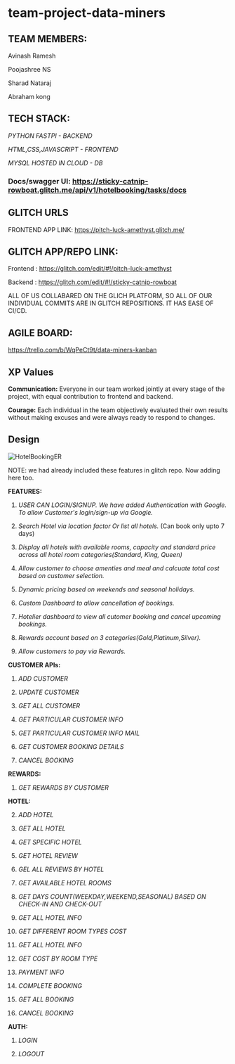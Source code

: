 # team-project-data-miners

## **TEAM MEMBERS:**

Avinash Ramesh 

Poojashree NS

Sharad Nataraj

Abraham kong



## **TECH STACK:**

_PYTHON FASTPI - BACKEND_

_HTML,CSS,JAVASCRIPT - FRONTEND_

_MYSQL HOSTED IN CLOUD - DB_

### **Docs/swagger UI:** https://sticky-catnip-rowboat.glitch.me/api/v1/hotelbooking/tasks/docs


## **GLITCH URLS**

FRONTEND APP LINK: https://pitch-luck-amethyst.glitch.me/

## GLITCH APP/REPO LINK:

Frontend : https://glitch.com/edit/#!/pitch-luck-amethyst

Backend : https://glitch.com/edit/#!/sticky-catnip-rowboat

ALL OF US COLLABARED ON THE GLICH PLATFORM, SO ALL OF OUR INDIVIDUAL COMMITS ARE IN GLITCH REPOSITIONS. IT HAS EASE OF CI/CD.

## **AGILE BOARD:**
https://trello.com/b/WqPeCt9t/data-miners-kanban

## **XP Values**

**Communication:**  Everyone in our team worked jointly at every stage of the project, with equal contribution to frontend and backend.

**Courage:**  Each individual in the team objectively evaluated their own results without making excuses and were always ready to respond to changes.


## **Design**

![HotelBookingER](https://user-images.githubusercontent.com/89234077/167771579-f6832b48-9363-4834-bbfc-c12c0d60a35a.png)


NOTE: we had already included these features in glitch repo. Now adding here too.

**FEATURES:**

1. _USER CAN LOGIN/SIGNUP. We have added Authentication with Google. To allow Customer's login/sign-up via Google._

2. _Search Hotel via location factor Or list all hotels._ (Can book only upto 7 days)

3. _Display all hotels with available rooms, capacity and standard price across all hotel room categories(Standard, King, Queen)_

4. _Allow customer to choose amenties and meal and calcuate total cost based on customer selection._

5. _Dynamic pricing based on weekends and seasonal holidays._

6. _Custom Dashboard to allow cancellation of bookings._

7. _Hotelier dashboard to view all cutomer booking and cancel upcoming bookings._

8. _Rewards account based on 3 categories(Gold,Platinum,Silver)._

9. _Allow customers to pay via Rewards._

**CUSTOMER APIs:**

1. _ADD CUSTOMER_

2. _UPDATE CUSTOMER_

3. _GET ALL CUSTOMER_

4. _GET PARTICULAR CUSTOMER INFO_

5. _GET PARTICULAR CUSTOMER INFO MAIL_

6. _GET CUSTOMER BOOKING DETAILS_

7. _CANCEL BOOKING_

**REWARDS:**

1. _GET REWARDS BY CUSTOMER_

**HOTEL:**

2. _ADD HOTEL_

3. _GET ALL HOTEL_

4. _GET SPECIFIC HOTEL_

5. _GET HOTEL REVIEW_

6. _GEL ALL REVIEWS BY HOTEL_

7. _GET AVAILABLE HOTEL ROOMS_

8. _GET DAYS COUNT(WEEKDAY,WEEKEND,SEASONAL) BASED ON CHECK-IN AND CHECK-OUT_

9. _GET ALL HOTEL INFO_

10. _GET DIFFERENT ROOM TYPES COST_

11. _GET ALL HOTEL INFO_

12. _GET COST BY ROOM TYPE_

13. _PAYMENT INFO_

14. _COMPLETE BOOKING_

15. _GET ALL BOOKING_

16. _CANCEL BOOKING_

**AUTH:**

1. _LOGIN_

2. _LOGOUT_

